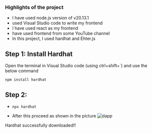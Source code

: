 ### Highlights of the project
- I have used node.js version of v20.13.1
- used Visual Studio code to write my frontend
- I have used react as my frontend
- have used frontend from some YouTube channel
- In this project, I used hardhat and Ehter.js
  
## Step 1: Install Hardhat
Open the terminal in Visual Studio code (using ctrl+shift+`) and use the below command
```
npm install hardhat
```
## Step 2: 
- ```
  npx hardhat
  ```
- After this proceed as shown in the picture
![dapp](https://github.com/Ayus0721/Dapp-Project/assets/147092631/751c8cf6-37de-49c9-a0dc-702af993aac8)

Hardhat successfully downloaded!!

